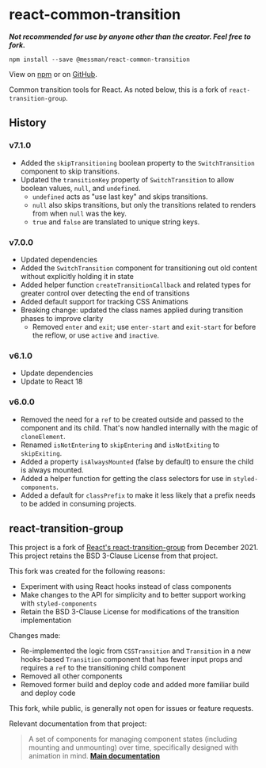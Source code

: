 # react-common-transition

_**Not recommended for use by anyone other than the creator. Feel free to fork.**_

`npm install --save @messman/react-common-transition`

View on [npm](https://www.npmjs.com/package/@messman/react-common-transition) or on [GitHub](https://github.com/messman/react-common-transition).

Common transition tools for React. As noted below, this is a fork of `react-transition-group`.

## History

### v7.1.0
- Added the `skipTransitioning` boolean property to the `SwitchTransition` component to skip transitions.
- Updated the `transitionKey` property of `SwitchTransition` to allow boolean values, `null`, and `undefined`.
	- `undefined` acts as "use last key" and skips transitions.
	- `null` also skips transitions, but only the transitions related to renders from when `null` was the key.
	- `true` and `false` are translated to unique string keys.

### v7.0.0
- Updated dependencies
- Added the `SwitchTransition` component for transitioning out old content without explicitly holding it in state
- Added helper function `createTransitionCallback` and related types for greater control over detecting the end of transitions
- Added default support for tracking CSS Animations
- Breaking change: updated the class names applied during transition phases to improve clarity
	- Removed `enter` and `exit`; use `enter-start` and `exit-start` for before the reflow, or use `active` and `inactive`.

### v6.1.0
- Update dependencies
- Update to React 18

### v6.0.0
- Removed the need for a `ref` to be created outside and passed to the component and its child. That's now handled internally with the magic of `cloneElement`.
- Renamed `isNotEntering` to `skipEntering` and `isNotExiting` to `skipExiting`.
- Added a property `isAlwaysMounted` (false by default) to ensure the child is always mounted.
- Added a helper function for getting the class selectors for use in `styled-components`.
- Added a default for `classPrefix` to make it less likely that a prefix needs to be added in consuming projects.

## react-transition-group

This project is a fork of [React's react-transition-group](https://github.com/reactjs/react-transition-group) from December 2021. This project retains the BSD 3-Clause License from that project.

This fork was created for the following reasons:
- Experiment with using React hooks instead of class components
- Make changes to the API for simplicity and to better support working with `styled-components`
- Retain the BSD 3-Clause License for modifications of the transition implementation

Changes made:
- Re-implemented the logic from `CSSTransition` and `Transition` in a new hooks-based `Transition` component that has fewer input props and requires a `ref` to the transitioning child component
- Removed all other components
- Removed former build and deploy code and added more familiar build and deploy code

This fork, while public, is generally not open for issues or feature requests.

Relevant documentation from that project:

> A set of components for managing component states (including mounting and unmounting) over time, specifically designed with animation in mind.
> [**Main documentation**](https://reactcommunity.org/react-transition-group/)